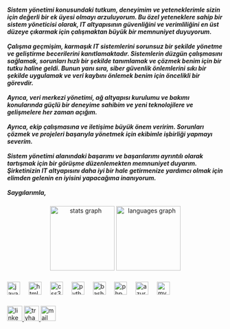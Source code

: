 <h5 align="left">Sistem yönetimi konusundaki tutkum, deneyimim ve yeteneklerimle sizin için değerli bir ek üyesi olmayı arzuluyorum. Bu özel yeteneklere sahip bir sistem yöneticisi olarak, IT altyapısının güvenliğini ve verimliliğini en üst düzeye çıkarmak için çalışmaktan büyük bir memnuniyet duyuyorum.<br><br>Çalışma geçmişim, karmaşık IT sistemlerini sorunsuz bir şekilde yönetme ve geliştirme becerilerini kanıtlamaktadır. Sistemlerin düzgün çalışmasını sağlamak, sorunları hızlı bir şekilde tanımlamak ve çözmek benim için bir tutku haline geldi. Bunun yanı sıra, siber güvenlik önlemlerini sıkı bir şekilde uygulamak ve veri kaybını önlemek benim için öncelikli bir görevdir.<br><br>Ayrıca, veri merkezi yönetimi, ağ altyapısı kurulumu ve bakımı konularında güçlü bir deneyime sahibim ve yeni teknolojilere ve gelişmelere her zaman açığım.<br><br>Ayrıca, ekip çalışmasına ve iletişime büyük önem veririm. Sorunları çözmek ve projeleri başarıyla yönetmek için ekibimle işbirliği yapmayı severim.<br><br>Sistem yönetimi alanındaki başarımı ve başarılarımı ayrıntılı olarak tartışmak için bir görüşme düzenlemekten memnuniyet duyarım. Şirketinizin IT altyapısını daha iyi bir hale getirmenize yardımcı olmak için elimden gelenin en iyisini yapacağıma inanıyorum.<br><br>Saygılarımla,</h2>

###

<div align="center">
  <img src="https://github-readme-stats.vercel.app/api?username=imYigit&hide_title=false&hide_rank=false&show_icons=true&include_all_commits=true&count_private=true&disable_animations=false&theme=dracula&locale=en&hide_border=false" height="150" alt="stats graph"  />
  <img src="https://github-readme-stats.vercel.app/api/top-langs?username=imYigit&locale=en&hide_title=false&layout=compact&card_width=320&langs_count=5&theme=dracula&hide_border=false" height="150" alt="languages graph"  />
</div>

###

<div align="left">
  <img src="https://cdn.jsdelivr.net/gh/devicons/devicon/icons/javascript/javascript-original.svg" height="30" alt="javascript logo"  />
  <img width="12" />
  <img src="https://cdn.jsdelivr.net/gh/devicons/devicon/icons/html5/html5-original.svg" height="30" alt="html5 logo"  />
  <img width="12" />
  <img src="https://cdn.jsdelivr.net/gh/devicons/devicon/icons/css3/css3-original.svg" height="30" alt="css3 logo"  />
  <img width="12" />
  <img src="https://cdn.jsdelivr.net/gh/devicons/devicon/icons/python/python-original.svg" height="30" alt="python logo"  />
  <img width="12" />
  <img src="https://cdn.jsdelivr.net/gh/devicons/devicon/icons/bash/bash-original.svg" height="30" alt="bash logo"  />
  <img width="12" />
  <img src="https://cdn.jsdelivr.net/gh/devicons/devicon/icons/php/php-original.svg" height="30" alt="php logo"  />
  <img width="12" />
  <img src="https://cdn.jsdelivr.net/gh/devicons/devicon/icons/azure/azure-original.svg" height="30" alt="azure logo"  />
  <img width="12" />
  <img src="https://cdn.jsdelivr.net/gh/devicons/devicon/icons/mysql/mysql-original.svg" height="30" alt="mysql logo"  />
</div>

###

<div align="left">
  <a href="https://www.linkedin.com/in/emiryigit/">
  <img src="https://img.shields.io/static/v1?message=LinkedIn&logo=linkedin&label=&color=0077B5&logoColor=white&labelColor=&style=for-the-badge" height="35" alt="linkedin"  />
  </a>
  <a href="https://tryhackme.com/p/yigitbne2">
  <img src="https://img.shields.io/static/v1?message=TryHackMe&logo=tryhackme&label=&color=88cc14&logoColor=white&labelColor=&style=for-the-badge" height="35" alt="tryhackme"  />
  </a>
<a href="mailto:emir.YT@yahoo.com">
  <img src="https://img.shields.io/static/v1?message=Outlook&logo=microsoft-outlook&label=&color=0078D4&logoColor=white&labelColor=&style=for-the-badge" height="35" alt="mail" />
</a>


</div>
